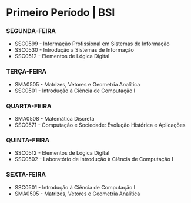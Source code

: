 # Primeiro Período | BSI

### SEGUNDA-FEIRA

- SSC0599 - Informação Profissional em Sistemas de Informação
- SSC0530 - Introdução a Sistemas de Informação
- SSC0512 - Elementos de Lógica Digital

### TERÇA-FEIRA

- SMA0505 - Matrizes, Vetores e Geometria Analítica
- SSC0501 - Introdução à Ciência de Computação I

### QUARTA-FEIRA

- SMA0508 - Matemática Discreta
- SSC0571 - Computação e Sociedade: Evolução Histórica e Aplicações

### QUINTA-FEIRA

- SSC0512 - Elementos de Lógica Digital
- SSC0502 - Laboratório de Introdução à Ciência de Computação I

### SEXTA-FEIRA

- SSC0501 - Introdução à Ciência de Computação I
- SMA0505 - Matrizes, Vetores e Geometria Analítica
